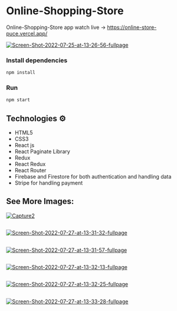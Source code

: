 # Online-Shopping-Store 
 
Online-Shopping-Store app watch live -> https://online-store-puce.vercel.app/

<a href="https://ibb.co/sbwjVLY"><img src="https://i.ibb.co/RY02DLw/Screen-Shot-2022-07-25-at-13-26-56-fullpage.png" alt="Screen-Shot-2022-07-25-at-13-26-56-fullpage" border="0"></a> 

### Install dependencies

```bash 
npm install 
``` 

### Run 

```bash    
npm start
``` 
    
## Technologies ⚙️   
 
* HTML5   
* CSS3 
* React js
* React Paginate Library
* Redux
* React Redux
* React Router
* Firebase and Firestore for both authentication and handling data
* Stripe for handling payment 

## See More Images:  

<a href="https://ibb.co/vL6vjHJ"><img src="https://i.ibb.co/RQk4D9C/Capture2.jpg" alt="Capture2" border="0"></a>
##
<a href="https://ibb.co/5Fb667d"><img src="https://i.ibb.co/ySHXX3D/Screen-Shot-2022-07-27-at-13-31-32-fullpage.png" alt="Screen-Shot-2022-07-27-at-13-31-32-fullpage" border="0"></a>
##
<a href="https://ibb.co/yF5RT0w"><img src="https://i.ibb.co/HTY2v7W/Screen-Shot-2022-07-27-at-13-31-57-fullpage.png" alt="Screen-Shot-2022-07-27-at-13-31-57-fullpage" border="0"></a>
##
<a href="https://ibb.co/H2vcgfZ"><img src="https://i.ibb.co/rtPByR9/Screen-Shot-2022-07-27-at-13-32-13-fullpage.png" alt="Screen-Shot-2022-07-27-at-13-32-13-fullpage" border="0"></a>
##
<a href="https://ibb.co/cb9tkhz"><img src="https://i.ibb.co/JxT2mjX/Screen-Shot-2022-07-27-at-13-32-25-fullpage.png" alt="Screen-Shot-2022-07-27-at-13-32-25-fullpage" border="0"></a>
##
<a href="https://ibb.co/KhpqY94"><img src="https://i.ibb.co/H4fz0rw/Screen-Shot-2022-07-27-at-13-33-28-fullpage.png" alt="Screen-Shot-2022-07-27-at-13-33-28-fullpage" border="0"></a>
